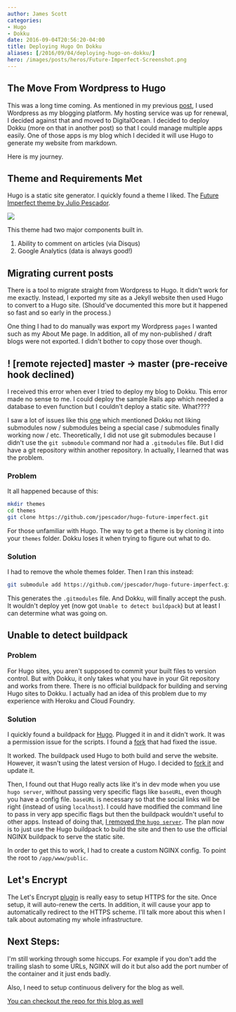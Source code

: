 ```yaml
---
author: James Scott
categories:
- Hugo
- Dokku
date: 2016-09-04T20:56:20-04:00
title: Deploying Hugo On Dokku
aliases: [/2016/09/04/deploying-hugo-on-dokku/]
hero: /images/posts/heros/Future-Imperfect-Screenshot.png
---
```


## The Move From Wordpress to Hugo

This was a long time coming. As mentioned in my previous
[post](/2016/09/03/new-blog-new-server/), I used Wordpress as my blogging
platform. My hosting service was up for renewal, I decided against that and
moved to DigitalOcean. I decided to deploy Dokku (more on that in another post)
so that I could manage multiple apps easily. One of those apps is my blog which
I decided it will use Hugo to generate my website from markdown.

Here is my journey.

## Theme and Requirements Met
Hugo is a static site generator. I quickly found a theme I liked. The [Future
Imperfect theme by Julio Pescador](http://themes.gohugo.io/future-imperfect/).

![](/img//blog-content/2016/09/Future-Imperfect-Screenshot.png)

This theme had two major components built in.

1. Ability to comment on articles (via Disqus)
1. Google Analytics (data is always good!)

## Migrating current posts

There is a tool to migrate straight from Wordpress to Hugo. It didn't work for
me exactly. Instead, I exported my site as a Jekyll website then used Hugo to
convert to a Hugo site. (Should've documented this more but it happened so fast
and so early in the process.)

One thing I had to do manually was export my Wordpress `pages` I wanted such as
my About Me page. In addition, all of my non-published / draft blogs were not
exported. I didn't bother to copy those over though.


## ! [remote rejected] master -> master (pre-receive hook declined)

I received this error when ever I tried to deploy my blog to Dokku.
This error made no sense to me. I could deploy the sample Rails app which needed
a database to even function but I couldn't deploy a static site. What????

I saw a lot of issues like this
[one](https://github.com/dokku/dokku/issues/2154) which mentioned Dokku not
liking submodules now / submodules being a special case / submodules finally
working now / etc. Theoretically, I did not use git submodules because I didn't
use the `git submodule` command nor had a `.gitmodules` file. But I did have a
git repository within another repository. In actually, I learned that was the
problem.

### Problem

It all happened because of this:

```sh
mkdir themes
cd themes
git clone https://github.com/jpescador/hugo-future-imperfect.git
```

For those unfamiliar with Hugo. The way to get a theme is by cloning it into
your `themes` folder. Dokku loses it when trying to figure out what to do.

### Solution

I had to remove the whole themes folder. Then I ran this instead:

```sh
git submodule add https://github.com/jpescador/hugo-future-imperfect.git themes/hugo-future-imperfect
```

This generates the `.gitmodules` file. And Dokku, will finally accept the push.
It wouldn't deploy yet (now got `Unable to detect buildpack`) but at least I
can determine what was going on.

## Unable to detect buildpack

### Problem
For Hugo sites, you aren't supposed to commit your built files to version
control. But with Dokku, it only takes what you have in your Git repository and
works from there. There is no official buildpack for building and serving Hugo
sites to Dokku. I actually had an idea of this problem due to my experience with
Heroku and Cloud Foundry.

### Solution
I quickly found a buildpack for [Hugo](https://github.com/roperzh/heroku-buildpack-hugo).
Plugged it in and it didn't work. It was a permission issue for the scripts.
I found a [fork](https://github.com/AlexSnet/heroku-buildpack-hugo) that had
fixed the issue.

It worked. The buildpack used Hugo to both build and serve the website.
However, it wasn't using the latest version of Hugo. I decided to
[fork it](https://github.com/jcscottiii/heroku-buildpack-hugo) and update it.

Then, I found out that Hugo really acts like it's in dev mode when you use
`hugo server`, without passing very specific flags like `baseURL`, even though
you have a config file. `baseURL` is necessary so that the social links will be
right (instead of using `localhost`). I could have modified the command line to
pass in very app specific flags but then the buildpack wouldn't useful to other
apps. Instead of doing that, [I removed the `hugo server`](https://github.com/jcscottiii/heroku-buildpack-hugo/commit/48c37f0c64af9d8c1ad033e8d615faba425da82e).
The plan now is to just use the Hugo buildpack to build the site and then to use
the official NGINX buildpack to serve the static site.

In order to get this to work, I had to create a custom NGINX config. To point
the root to `/app/www/public`.

## Let's Encrypt
The Let's Encrypt [plugin](https://github.com/dokku/dokku-letsencrypt) is really
easy to setup HTTPS for the site. Once setup, it will auto-renew the certs.
In addition, it will cause your app to automatically redirect to the HTTPS
scheme. I'll talk more about this when I talk about automating my whole
infrastructure.

## Next Steps:
I'm still working through some hiccups. For example if you don't add the trailing
slash to some URLs, NGINX will do it but also add the port number of the
container and it just ends badly.

Also, I need to setup continuous delivery for the blog as well.

[You can checkout the repo for this blog as well](https://github.com/jcscottiii/jamescscott.io)

